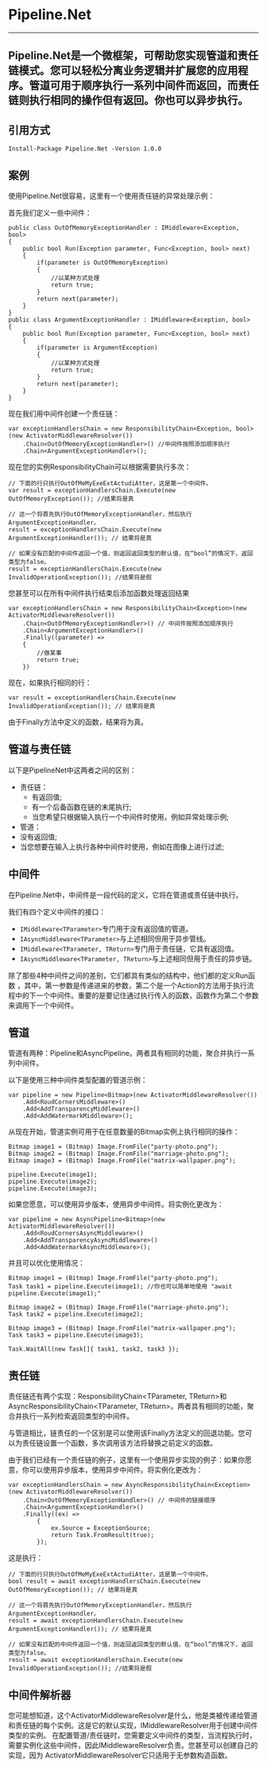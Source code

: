 ﻿# Pipeline.Net
***
## Pipeline.Net是一个微框架，可帮助您实现管道和责任链模式。您可以轻松分离业务逻辑并扩展您的应用程序。管道可用于顺序执行一系列中间件而返回，而责任链则执行相同的操作但有返回。你也可以异步执行。

## 引用方式
```Install-Package Pipeline.Net -Version 1.0.0```
## 案例
使用Pipeline.Net很容易，这里有一个使用责任链的异常处理示例：

首先我们定义一些中间件：
```
public class OutOfMemoryExceptionHandler : IMiddleware<Exception, bool>
{
    public bool Run(Exception parameter, Func<Exception, bool> next)
    {
        if(parameter is OutOfMemoryException)
        {
            //以某种方式处理
            return true;
        }
        return next(parameter);
    }
}
public class ArgumentExceptionHandler : IMiddleware<Exception, bool>
{
    public bool Run(Exception parameter, Func<Exception, bool> next)
    {
        if(parameter is ArgumentException)
        {
            //以某种方式处理
            return true;
        }
        return next(parameter);
    }
}
```
现在我们用中间件创建一个责任链：
```
var exceptionHandlersChain = new ResponsibilityChain<Exception, bool>(new ActivatorMiddlewareResolver())
    .Chain<OutOfMemoryExceptionHandler>() //中间件按照添加顺序执行
    .Chain<ArgumentExceptionHandler>();
```
现在您的实例ResponsibilityChain可以根据需要执行多次：

```
// 下面的行只执行OutOfMeMyExeExtActudiAtter，这是第一个中间件。
var result = exceptionHandlersChain.Execute(new OutOfMemoryException()); //结果将是真

// 这一个将首先执行OutOfMemoryExceptionHandler，然后执行ArgumentExceptionHandler。
result = exceptionHandlersChain.Execute(new ArgumentExceptionHandler()); // 结果将是真

// 如果没有匹配的中间件返回一个值，则返回返回类型的默认值，在“bool”的情况下，返回类型为false。
result = exceptionHandlersChain.Execute(new InvalidOperationException()); //结果将是假
```
您甚至可以在所有中间件执行结束后添加函数处理返回结果

```
var exceptionHandlersChain = new ResponsibilityChain<Exception>(new ActivatorMiddlewareResolver())
    .Chain<OutOfMemoryExceptionHandler>() // 中间件按照添加顺序执行
    .Chain<ArgumentExceptionHandler>()
    .Finally((parameter) =>
    {
        //做某事
        return true;
    })
```
现在，如果执行相同的行：

```
var result = exceptionHandlersChain.Execute(new InvalidOperationException()); // 结果将是真
```
由于Finally方法中定义的函数，结果将为真。

## 管道与责任链
以下是PipelineNet中这两者之间的区别：

* 责任链：
   * 有返回值;
   * 有一个后备函数在链的末尾执行;
   * 当您希望只根据输入执行一个中间件时使用，例如异常处理示例;
* 管道：
 * 没有返回值;
 * 当您想要在输入上执行各种中间件时使用，例如在图像上进行过滤;
 
## 中间件
在Pipeline.Net中，中间件是一段代码的定义，它将在管道或责任链中执行。

我们有四个定义中间件的接口：

* ```IMiddleware<TParameter>```专门用于没有返回值的管道。
* ```IAsyncMiddleware<TParameter>```与上述相同但用于异步管线。
* ```IMiddleware<TParameter, TReturn>```专门用于责任链，它具有返回值。
* ```IAsyncMiddleware<TParameter, TReturn>```与上述相同但用于责任的异步链。


除了那些4种中间件之间的差别，它们都具有类似的结构中，他们都的定义Run函数 ，其中，第一参数是传递进来的参数，第二个是一个Action的方法用于执行流程中的下一个中间件。重要的是要记住通过执行传入的函数，函数作为第二个参数来调用下一个中间件。

## 管道
管道有两种：Pipeline<TParameter>和AsyncPipeline<TParameter>。两者具有相同的功能，聚合并执行一系列中间件。

以下是使用三种中间件类型配置的管道示例：

```
var pipeline = new Pipeline<Bitmap>(new ActivatorMiddlewareResolver())
    .Add<RoudCornersMiddleware>()
    .Add<AddTransparencyMiddleware>()
    .Add<AddWatermarkMiddleware>();
```
从现在开始，管道实例可用于在任意数量的Bitmap实例上执行相同的操作：

```
Bitmap image1 = (Bitmap) Image.FromFile("party-photo.png");
Bitmap image2 = (Bitmap) Image.FromFile("marriage-photo.png");
Bitmap image3 = (Bitmap) Image.FromFile("matrix-wallpaper.png");

pipeline.Execute(image1);
pipeline.Execute(image2);
pipeline.Execute(image3);
```
如果您愿意，可以使用异步版本，使用异步中间件。将实例化更改为：
```
var pipeline = new AsyncPipeline<Bitmap>(new ActivatorMiddlewareResolver())
    .Add<RoudCornersAsyncMiddleware>()
    .Add<AddTransparencyAsyncMiddleware>()
    .Add<AddWatermarkAsyncMiddleware>();
```
并且可以优化使用情况：
```
Bitmap image1 = (Bitmap) Image.FromFile("party-photo.png");
Task task1 = pipeline.Execute(image1); //你也可以简单地使用 "await pipeline.Execute(image1);"

Bitmap image2 = (Bitmap) Image.FromFile("marriage-photo.png");
Task task2 = pipeline.Execute(image2);

Bitmap image3 = (Bitmap) Image.FromFile("matrix-wallpaper.png");
Task task3 = pipeline.Execute(image3);

Task.WaitAll(new Task[]{ task1, task2, task3 });
```
## 责任链
责任链还有两个实现：ResponsibilityChain<TParameter, TReturn>和AsyncResponsibilityChain<TParameter, TReturn>。两者具有相同的功能，聚合并执行一系列检索返回类型的中间件。

与管道相比，链责任的一个区别是可以使用该Finally方法定义的回退功能。您可以为责任链设置一个函数，多次调用该方法将替换之前定义的函数。

由于我们已经有一个责任链的例子，这里有一个使用异步实现的例子：如果你愿意，你可以使用异步版本，使用异步中间件。将实例化更改为：

```
var exceptionHandlersChain = new AsyncResponsibilityChain<Exception>(new ActivatorMiddlewareResolver())
    .Chain<OutOfMemoryExceptionHandler>() // 中间件的链接顺序
    .Chain<ArgumentExceptionHandler>()
    .Finally((ex) =>
        {
            ex.Source = ExceptionSource;
            return Task.FromResult(true);
        });
```
这是执行：
```
// 下面的行只执行OutOfMeMyExeExtActudiAtter，这是第一个中间件。
bool result = await exceptionHandlersChain.Execute(new OutOfMemoryException()); // 结果将是真

// 这一个将首先执行OutOfMemoryExceptionHandler，然后执行ArgumentExceptionHandler。
result = await exceptionHandlersChain.Execute(new ArgumentExceptionHandler()); // 结果将是真

// 如果没有匹配的中间件返回一个值，则返回返回类型的默认值，在“bool”的情况下，返回类型为false。
result = await exceptionHandlersChain.Execute(new InvalidOperationException()); //结果将是假
```
## 中间件解析器
您可能想知道，这个ActivatorMiddlewareResolver是什么，他是类被传递给管道和责任链的每个实例。这是它的默认实现，IMiddlewareResolver用于创建中间件类型的实例。
在配置管道/责任链时，您需要定义中间件的类型，当流程执行时，需要实例化这些中间件，因此IMiddlewareResolver负责。您甚至可以创建自己的实现，因为 ActivatorMiddlewareResolver它只适用于无参数构造函数。


